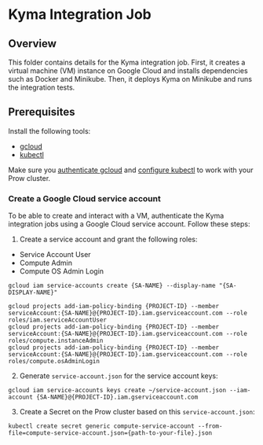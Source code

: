 # Kyma Integration Job

## Overview

This folder contains details for the Kyma integration job. First, it creates a virtual machine (VM) instance on Google Cloud and installs dependencies such as Docker and Minikube. Then, it deploys Kyma on Minikube and runs the integration tests.

## Prerequisites

Install the following tools:

- [gcloud](https://cloud.google.com/sdk/gcloud/)
- [kubectl](https://kubernetes.io/docs/tasks/tools/install-kubectl/)  

Make sure you [authenticate gcloud](https://cloud.google.com/sdk/docs/authorizing) and [configure kubectl](https://cloud.google.com/kubernetes-engine/docs/how-to/cluster-access-for-kubectl) to work with your Prow cluster.

### Create a Google Cloud service account

To be able to create and interact with a VM, authenticate the Kyma integration jobs using a Google Cloud service account. Follow these steps:

1. Create a service account and grant the following roles:

- Service Account User
- Compute Admin
- Compute OS Admin Login

```
gcloud iam service-accounts create {SA-NAME} --display-name "{SA-DISPLAY-NAME}"
```

```
gcloud projects add-iam-policy-binding {PROJECT-ID} --member serviceAccount:{SA-NAME}@{PROJECT-ID}.iam.gserviceaccount.com --role roles/iam.serviceAccountUser
gcloud projects add-iam-policy-binding {PROJECT-ID} --member serviceAccount:{SA-NAME}@{PROJECT-ID}.iam.gserviceaccount.com --role roles/compute.instanceAdmin
gcloud projects add-iam-policy-binding {PROJECT-ID} --member serviceAccount:{SA-NAME}@{PROJECT-ID}.iam.gserviceaccount.com --role roles/compute.osAdminLogin
```

2. Generate `service-account.json` for the service account keys:

```
gcloud iam service-accounts keys create ~/service-account.json --iam-account {SA-NAME}@{PROJECT-ID}.iam.gserviceaccount.com
```

3. Create a Secret on the Prow cluster based on this `service-account.json`:

```
kubectl create secret generic compute-service-account --from-file=compute-service-account.json={path-to-your-file}.json
```
